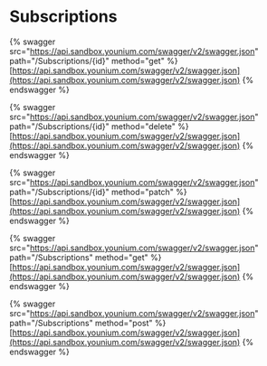# Subscriptions

{% swagger src="https://api.sandbox.younium.com/swagger/v2/swagger.json" path="/Subscriptions/{id}" method="get" %}
[https://api.sandbox.younium.com/swagger/v2/swagger.json](https://api.sandbox.younium.com/swagger/v2/swagger.json)
{% endswagger %}

{% swagger src="https://api.sandbox.younium.com/swagger/v2/swagger.json" path="/Subscriptions/{id}" method="delete" %}
[https://api.sandbox.younium.com/swagger/v2/swagger.json](https://api.sandbox.younium.com/swagger/v2/swagger.json)
{% endswagger %}

{% swagger src="https://api.sandbox.younium.com/swagger/v2/swagger.json" path="/Subscriptions/{id}" method="patch" %}
[https://api.sandbox.younium.com/swagger/v2/swagger.json](https://api.sandbox.younium.com/swagger/v2/swagger.json)
{% endswagger %}

{% swagger src="https://api.sandbox.younium.com/swagger/v2/swagger.json" path="/Subscriptions" method="get" %}
[https://api.sandbox.younium.com/swagger/v2/swagger.json](https://api.sandbox.younium.com/swagger/v2/swagger.json)
{% endswagger %}

{% swagger src="https://api.sandbox.younium.com/swagger/v2/swagger.json" path="/Subscriptions" method="post" %}
[https://api.sandbox.younium.com/swagger/v2/swagger.json](https://api.sandbox.younium.com/swagger/v2/swagger.json)
{% endswagger %}
